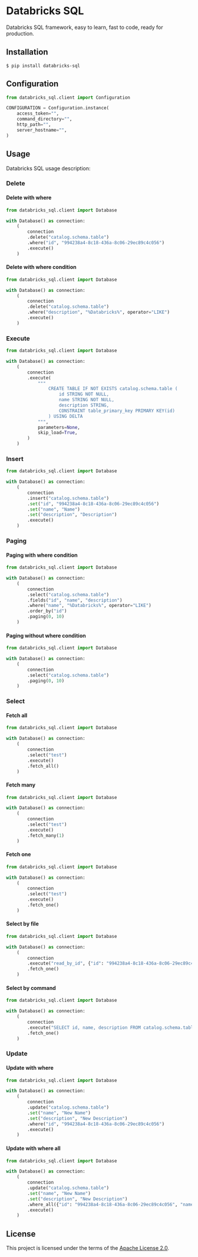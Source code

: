 # Databricks SQL

Databricks SQL framework, easy to learn, fast to code, ready for production.

## Installation

```shell
$ pip install databricks-sql
```

## Configuration

```python
from databricks_sql.client import Configuration

CONFIGURATION = Configuration.instance(
    access_token="",
    command_directory="",
    http_path="",
    server_hostname="",
)
```

## Usage

Databricks SQL usage description:

### Delete

#### Delete with where

```python
from databricks_sql.client import Database

with Database() as connection:
    (
        connection
        .delete("catalog.schema.table")
        .where("id", "994238a4-8c18-436a-8c06-29ec89c4c056")
        .execute()
    )
```

#### Delete with where condition

```python
from databricks_sql.client import Database

with Database() as connection:
    (
        connection
        .delete("catalog.schema.table")
        .where("description", "%Databricks%", operator="LIKE")
        .execute()
    )
```

### Execute

```python
from databricks_sql.client import Database

with Database() as connection:
    (
        connection
        .execute(
            """
                CREATE TABLE IF NOT EXISTS catalog.schema.table (
                    id STRING NOT NULL,
                    name STRING NOT NULL,
                    description STRING,
                    CONSTRAINT table_primary_key PRIMARY KEY(id)
                ) USING DELTA
            """,
            parameters=None,
            skip_load=True,
        )
    )
```

### Insert

```python
from databricks_sql.client import Database

with Database() as connection:
    (
        connection
        .insert("catalog.schema.table")
        .set("id", "994238a4-8c18-436a-8c06-29ec89c4c056")
        .set("name", "Name")
        .set("description", "Description")
        .execute()
    )
```

### Paging

#### Paging with where condition

```python
from databricks_sql.client import Database

with Database() as connection:
    (
        connection
        .select("catalog.schema.table")
        .fields("id", "name", "description")
        .where("name", "%Databricks%", operator="LIKE")
        .order_by("id")
        .paging(0, 10)
    )
```

#### Paging without where condition

```python
from databricks_sql.client import Database

with Database() as connection:
    (
        connection
        .select("catalog.schema.table")
        .paging(0, 10)
    )
```

### Select

#### Fetch all

```python
from databricks_sql.client import Database

with Database() as connection:
    (
        connection
        .select("test")
        .execute()
        .fetch_all()
    )
```

#### Fetch many

```python
from databricks_sql.client import Database

with Database() as connection:
    (
        connection
        .select("test")
        .execute()
        .fetch_many(1)
    )
```

#### Fetch one

```python
from databricks_sql.client import Database

with Database() as connection:
    (
        connection
        .select("test")
        .execute()
        .fetch_one()
    )
```

#### Select by file

```python
from databricks_sql.client import Database

with Database() as connection:
    (
        connection
        .execute("read_by_id", {"id": "994238a4-8c18-436a-8c06-29ec89c4c056"})
        .fetch_one()
    )
```

#### Select by command

```python
from databricks_sql.client import Database

with Database() as connection:
    (
        connection
        .execute("SELECT id, name, description FROM catalog.schema.table WHERE id = %(id)s", {"id": "994238a4-8c18-436a-8c06-29ec89c4c056"})
        .fetch_one()
    )
```

### Update

#### Update with where

```python
from databricks_sql.client import Database

with Database() as connection:
    (
        connection
        .update("catalog.schema.table")
        .set("name", "New Name")
        .set("description", "New Description")
        .where("id", "994238a4-8c18-436a-8c06-29ec89c4c056")
        .execute()
    )
```

#### Update with where all

```python
from databricks_sql.client import Database

with Database() as connection:
    (
        connection
        .update("catalog.schema.table")
        .set("name", "New Name")
        .set("description", "New Description")
        .where_all({"id": "994238a4-8c18-436a-8c06-29ec89c4c056", "name": "Name", "description": "Description"})
        .execute()
    )
```

## License

This project is licensed under the terms of the [Apache License 2.0](https://github.com/bernardocouto/databricks-sql/blob/main/LICENSE).

